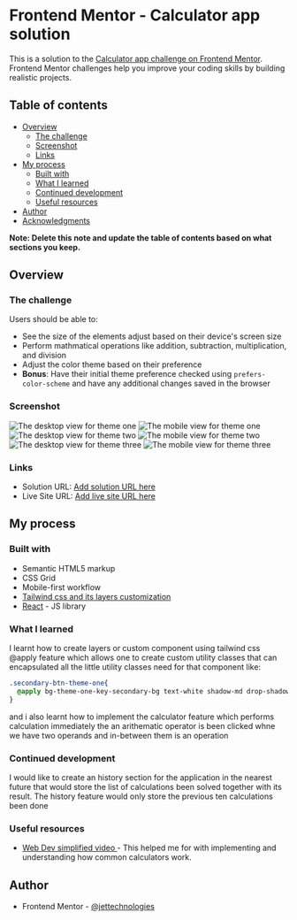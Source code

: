 # Frontend Mentor - Calculator app solution

This is a solution to the [Calculator app challenge on Frontend Mentor](https://www.frontendmentor.io/challenges/calculator-app-9lteq5N29). Frontend Mentor challenges help you improve your coding skills by building realistic projects. 

## Table of contents

- [Overview](#overview)
  - [The challenge](#the-challenge)
  - [Screenshot](#screenshot)
  - [Links](#links)
- [My process](#my-process)
  - [Built with](#built-with)
  - [What I learned](#what-i-learned)
  - [Continued development](#continued-development)
  - [Useful resources](#useful-resources)
- [Author](#author)
- [Acknowledgments](#acknowledgments)

**Note: Delete this note and update the table of contents based on what sections you keep.**

## Overview

### The challenge

Users should be able to:

- See the size of the elements adjust based on their device's screen size
- Perform mathmatical operations like addition, subtraction, multiplication, and division
- Adjust the color theme based on their preference
- **Bonus**: Have their initial theme preference checked using `prefers-color-scheme` and have any additional changes saved in the browser

### Screenshot

![The desktop view for theme one](./screenshoot/calculator-app-theme-one-d.png)
![The mobile view for theme one](./screenshoot/calculator-app-theme-one-m.png)
![The desktop view for theme two](./screenshoot/calculator-app-theme-two-d.png)
![The mobile view for theme two](./screenshoot/calculator-app-theme-two-m.png)
![The desktop view for theme three](./screenshoot/calculator-app-theme-three-d.png)
![The mobile view for theme three](./screenshoot/calculator-app-theme-three-m.png)

### Links

- Solution URL: [Add solution URL here](https://github.com/jettechnologies/calculator-app)
- Live Site URL: [Add live site URL here](https://your-live-site-url.com)

## My process

### Built with

- Semantic HTML5 markup
- CSS Grid
- Mobile-first workflow
- [Tailwind css and its layers customization](https://tailwindcss.com/)
- [React](https://reactjs.org/) - JS library

### What I learned
I learnt how to create layers or custom component using tailwind css @apply feature which allows one to create custom utility classes that can encapsulated all the little utility classes need for that component like:

```css
.secondary-btn-theme-one{
  @apply bg-theme-one-key-secondary-bg text-white shadow-md drop-shadow-lg shadow-theme-one-key-secondary-shadow;
}
```  
and i also learnt how to implement the calculator feature which performs calculation immediately the an arithematic operator is been clicked whne we have two operands and in-between them is an operation

### Continued development

I would like to create an history section for the application in the nearest future that would store the list of calculations been solved together with its result. The history feature would only store the previous ten calculations been done

### Useful resources

- [Web Dev simplified video ](https://www.youtube.com/watch?v=DgRrrOt0Vr8&t=1685s&pp=ygUwYnVpbGQgY2FsY3VsYXRvciB3aXRoIHJlYWN0IGpzIGFuZCByZWFjdCBjb250ZXh0) - This helped me for with implementing and understanding how common calculators work. 

## Author

- Frontend Mentor - [@jettechnologies](https://www.frontendmentor.io/profile/jettechnologies)

